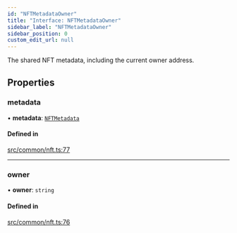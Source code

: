 ```yaml
---
id: "NFTMetadataOwner"
title: "Interface: NFTMetadataOwner"
sidebar_label: "NFTMetadataOwner"
sidebar_position: 0
custom_edit_url: null
---
```


The shared NFT metadata, including the current owner address.

## Properties

### metadata

• **metadata**: [`NFTMetadata`](NFTMetadata)

#### Defined in

[src/common/nft.ts:77](https://github.com/PrasoonPratham/nftlabs-sdk-ts/blob/e7d1d7f/src/common/nft.ts#L77)

___

### owner

• **owner**: `string`

#### Defined in

[src/common/nft.ts:76](https://github.com/PrasoonPratham/nftlabs-sdk-ts/blob/e7d1d7f/src/common/nft.ts#L76)
